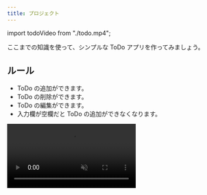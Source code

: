 ```yaml
---
title: プロジェクト
---
```


import todoVideo from "./todo.mp4";

ここまでの知識を使って、シンプルな ToDo アプリを作ってみましょう。

## ルール

- ToDo の追加ができます。
- ToDo の削除ができます。
- ToDo の編集ができます。
- 入力欄が空欄だと ToDo の追加ができなくなります。

<video src={todoVideo} controls loop autoPlay muted />

## ヒント

いきなり作るのが難しい場合はタスクを分解してみましょう。今回はルールにもあるように

1. ToDo を追加できるようにする
2. ToDo を削除できるようにする
3. ToDo を編集できるようにする
4. 空の ToDo を追加できないようにする

の4つの仕事があるので、まず 1 からやっていきましょう。

### ステップ 1

ひとまず ToDo の一覧、ToDo の入力欄、ToDo の追加ボタンが必要です。`ul` 要素と `input` 要素と `button` 要素を使ってみましょう。

```html title=index.html
<!doctype html>
<html lang="ja">
  <head>
    <meta charset="utf-8" />
    <title>Title</title>
  </head>
  <body>
    <ul id="todo-list"></ul>
    <input id="todo-input" />
    <button id="add-button">追加</button>
    <script src="./script.js"></script>
  </body>
</html>
```

次に JavaScript ファイルを作成して追加ボタンを押したときの処理を記述しましょう。

```javascript title=script.js
const todoList = document.getElementById("todo-list");
const todoInput = document.getElementById("todo-input");
const addButton = document.getElementById("add-button");

addButton.onclick = () => {
  // 追加ボタンを押すと todo を 1 つ追加する
};
```

この時リストの項目として新たに `li` 要素を追加する必要がありますが、JavaScript から要素を生成するためには [`document.createElement` 関数](https://developer.mozilla.org/ja/docs/Web/API/Document/createElement) を使うことができます。また、[`Node#appendChild` メソッド](https://developer.mozilla.org/en-US/docs/Web/API/Node/appendChild) を用いることで要素内に子要素を追加することができます。

```javascript
const li = document.createElement("li");
todoList.appendChild(li);
```

また、`HTMLInputElement#value` プロパティから入力欄への入力内容を取得できます。

<Details summary='ステップ 1 の解答例'>

```html title=index.html
<!doctype html>
<html lang="ja">
  <head>
    <meta charset="utf-8" />
    <title>Title</title>
  </head>
  <body>
    <ul id="todo-list"></ul>
    <input id="todo-input" />
    <button id="add-button">追加</button>
    <script src="./script.js"></script>
  </body>
</html>
```

```javascript title=script.js
const addButton = document.getElementById("add-button");
const todoList = document.getElementById("todo-list");
const todoInput = document.getElementById("todo-input");

addButton.onclick = () => {
  const inputValue = todoInput.value;
  todoInput.value = "";
  const todoItem = document.createElement("li");
  const todoText = document.createElement("span");
  todoText.textContent = inputValue;
  todoItem.appendChild(todoText);
  todoList.appendChild(todoItem);
};
```

<ViewSource url={import.meta.url} path="_samples/step1" />

</Details>

### ステップ 2

まずは削除ボタンをつける必要があります。[`document.createElement` 関数](https://developer.mozilla.org/ja/docs/Web/API/Document/createElement) で `button` 要素を生成し削除ボタンにしてから [`Node#appendChild` メソッド](https://developer.mozilla.org/en-US/docs/Web/API/Node/appendChild) で要素内に追加しましょう。

削除ボタンを押すと `li` 要素が 1 つ消えて欲しいわけですが、JavaScript においてある要素から子要素を取り除くには [`Node#removeChild` メソッド](https://developer.mozilla.org/en-US/docs/Web/API/Node/removeChild) を使うことができます。

```javascript
// todoList から todoItem を取り除く
todoList.removeChild(todoItem);
```

<Details summary='ステップ 2 の解答例'>

```html title=index.html
<!doctype html>
<html lang="ja">
  <head>
    <meta charset="utf-8" />
    <title>Title</title>
  </head>
  <body>
    <ul id="todo-list"></ul>
    <input id="todo-input" />
    <button id="add-button">追加</button>
    <script src="./script.js"></script>
  </body>
</html>
```

```javascript title=script.js
const addButton = document.getElementById("add-button");
const todoList = document.getElementById("todo-list");
const todoInput = document.getElementById("todo-input");

addButton.onclick = () => {
  const inputValue = todoInput.value;
  todoInput.value = "";
  const todoItem = document.createElement("li");
  const todoText = document.createElement("span");
  const deleteButton = document.createElement("button");
  todoText.textContent = inputValue;
  deleteButton.textContent = "削除";
  deleteButton.onclick = () => {
    todoList.removeChild(todoItem);
  };
  todoItem.appendChild(todoText);
  todoItem.appendChild(deleteButton);
  todoList.appendChild(todoItem);
};
```

<ViewSource url={import.meta.url} path="_samples/step2" />

</Details>

### ステップ 3

まずは編集ボタンをつけてみましょう。

編集ボタンを押すと ToDo のテキストが入力欄に、編集ボタンが確定ボタンに入れ替わるわけですが、JavaScript においてある要素の子要素を別の要素に入れ替えるには [`Node#replaceChile` メソッド](https://developer.mozilla.org/ja/docs/Web/API/Node/replaceChild) を使うことができます。

```javascript
const confirmButton = document.createElement("button");
confirmButton.textContent = "確定";
// 編集ボタンを確定ボタンに入れ替え
todoItem.replaceChild(confirmButton, editButton);
```

<Details summary='ステップ 3 の解答例'>

```html title=index.html
<!doctype html>
<html lang="ja">
  <head>
    <meta charset="utf-8" />
    <title>Title</title>
  </head>
  <body>
    <ul id="todo-list"></ul>
    <input id="todo-input" />
    <button id="add-button">追加</button>
    <script src="./script.js"></script>
  </body>
</html>
```

```javascript title=script.js
const todoList = document.getElementById("todo-list");
const todoInput = document.getElementById("todo-input");
const addButton = document.getElementById("add-button");

addButton.onclick = () => {
  const inputValue = todoInput.value;
  todoInput.value = "";
  const todoItem = document.createElement("li");
  const todoText = document.createElement("span");
  const editButton = document.createElement("button");
  const deleteButton = document.createElement("button");
  todoText.textContent = inputValue;
  editButton.textContent = "編集";
  editButton.onclick = () => {
    const input = document.createElement("input");
    const confirmButton = document.createElement("button");
    input.value = todoText.textContent;
    confirmButton.textContent = "確定";
    confirmButton.onclick = () => {
      todoText.textContent = input.value;
      todoItem.replaceChild(todoText, input);
      todoItem.replaceChild(editButton, confirmButton);
    };
    todoItem.replaceChild(input, todoText);
    todoItem.replaceChild(confirmButton, editButton);
  };
  deleteButton.textContent = "削除";
  deleteButton.onclick = () => {
    todoList.removeChild(todoItem);
  };
  todoItem.appendChild(todoText);
  todoItem.appendChild(editButton);
  todoItem.appendChild(deleteButton);
  todoList.appendChild(todoItem);
};
```

<ViewSource url={import.meta.url} path="_samples/step3" />

</Details>

### ステップ 4

[`HTMLButtonElement#disabled` プロパティ](https://developer.mozilla.org/en-US/docs/Web/API/HTMLButtonElement/disabled) が `true` の時、ボタンはクリックを受け付けなくなります。入力欄が空の時にこのプロパティを `true` に、それ以外の時は `false` にすることによって空のタスクの追加を防ぐことができます。この時、入力欄に何かキー入力があるたびに入力欄が空かどうかを判定する必要がありますが、[`HTMLElement#oninput` プロパティ](https://html.spec.whatwg.org/multipage/webappapis.html#handler-oninput) にイベントハンドラを登録することでユーザーによって要素が変更されたときに実行される関数を定めることができます。

```javascript
todoInput.oninput = () => {
  // 入力欄が空の時はボタンを押せないようにする
  addButton.disabled = todoInput.value === "";
};
```

## 解答

<Answer>

```html title=index.html
<!doctype html>
<html lang="ja">
  <head>
    <meta charset="utf-8" />
    <title>Title</title>
  </head>
  <body>
    <ul id="todo-list"></ul>
    <input id="todo-input" />
    <button id="add-button">追加</button>
    <script src="./script.js"></script>
  </body>
</html>
```

```javascript title=script.js
const todoList = document.getElementById("todo-list");
const todoInput = document.getElementById("todo-input");
const addButton = document.getElementById("add-button");

addButton.disabled = true;

todoInput.oninput = () => {
  addButton.disabled = todoInput.value === "";
};

addButton.onclick = () => {
  const inputValue = todoInput.value;
  todoInput.value = "";
  addButton.disabled = true;
  const todoItem = document.createElement("li");
  const todoText = document.createElement("span");
  const editButton = document.createElement("button");
  const deleteButton = document.createElement("button");
  todoText.textContent = inputValue;
  editButton.textContent = "編集";
  editButton.onclick = () => {
    const input = document.createElement("input");
    const confirmButton = document.createElement("button");
    input.value = todoText.textContent;
    input.oninput = () => {
      confirmButton.disabled = input.value === "";
    };
    confirmButton.textContent = "確定";
    confirmButton.onclick = () => {
      todoText.textContent = input.value;
      todoItem.replaceChild(todoText, input);
      todoItem.replaceChild(editButton, confirmButton);
    };
    todoItem.replaceChild(input, todoText);
    todoItem.replaceChild(confirmButton, editButton);
  };
  deleteButton.textContent = "削除";
  deleteButton.onclick = () => {
    todoList.removeChild(todoItem);
  };
  todoItem.appendChild(todoText);
  todoItem.appendChild(editButton);
  todoItem.appendChild(deleteButton);
  todoList.appendChild(todoItem);
};
```

<ViewSource url={import.meta.url} path="_samples/todo" />

</Answer>

